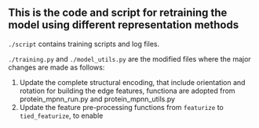 ## This is the code and script for retraining the model using different representation methods

`./script` contains training scripts and log files.

`./training.py` and `./model_utils.py` are the modified files where the major changes are made as follows:

1. Update the complete structural encoding, that include orientation and rotation for building the edge features, functiona are adopted from 
protein_mpnn_run.py and protein_mpnn_utils.py 
2. Update the feature pre-processing functions from `featurize` to `tied_featurize`, to enable 
